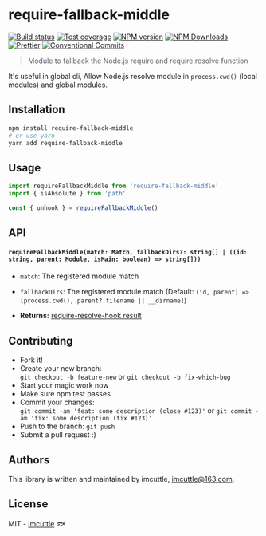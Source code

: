 # require-fallback-middle

[![Build status](https://img.shields.io/travis/imcuttle/require-fallback-middle/master.svg?style=flat-square)](https://travis-ci.org/imcuttle/require-fallback-middle)
[![Test coverage](https://img.shields.io/codecov/c/github/imcuttle/require-fallback-middle.svg?style=flat-square)](https://codecov.io/github/imcuttle/require-fallback-middle?branch=master)
[![NPM version](https://img.shields.io/npm/v/require-fallback-middle.svg?style=flat-square)](https://www.npmjs.com/package/require-fallback-middle)
[![NPM Downloads](https://img.shields.io/npm/dm/require-fallback-middle.svg?style=flat-square&maxAge=43200)](https://www.npmjs.com/package/require-fallback-middle)
[![Prettier](https://img.shields.io/badge/code_style-prettier-ff69b4.svg?style=flat-square)](https://prettier.io/)
[![Conventional Commits](https://img.shields.io/badge/Conventional%20Commits-1.0.0-yellow.svg?style=flat-square)](https://conventionalcommits.org)

> Module to fallback the Node.js require and require.resolve function

It's useful in global cli, Allow Node.js resolve module in `process.cwd()` (local modules) and global modules.

## Installation

```bash
npm install require-fallback-middle
# or use yarn
yarn add require-fallback-middle
```

## Usage

```javascript
import requireFallbackMiddle from 'require-fallback-middle'
import { isAbsolute } from 'path'

const { unhook } = requireFallbackMiddle()
```

## API

#### `requireFallbackMiddle(match: Match, fallbackDirs?: string[] | ((id: string, parent: Module, isMain: boolean) => string[]))`

- `match`: The registered module match
- `fallbackDirs`: The registered module match (Default: `(id, parent) => [process.cwd(), parent?.filename || __dirname]`)

- **Returns:** [require-resolve-hook result](https://github.com/imcuttle/require-resolve-hook/#api)

## Contributing

- Fork it!
- Create your new branch:  
  `git checkout -b feature-new` or `git checkout -b fix-which-bug`
- Start your magic work now
- Make sure npm test passes
- Commit your changes:  
  `git commit -am 'feat: some description (close #123)'` or `git commit -am 'fix: some description (fix #123)'`
- Push to the branch: `git push`
- Submit a pull request :)

## Authors

This library is written and maintained by imcuttle, <a href="mailto:imcuttle@163.com">imcuttle@163.com</a>.

## License

MIT - [imcuttle](https://github.com/imcuttle) 🐟
